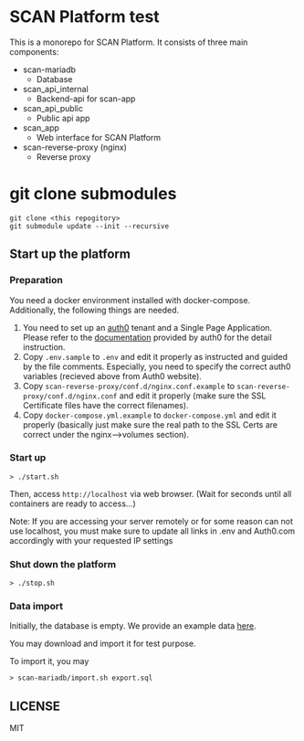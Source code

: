 <!--
=================================================================================================
 Project: SCAN - Searching Chemical Actions and Networks
                 Hokkaido University (2021)
________________________________________________________________________________________________
 Authors: Jun Fujima (Former Lead Developer) [2021]
          Mikael Nicander Kuwahara (Current Lead Developer) [2022-]
________________________________________________________________________________________________
 Description: This is the Main README.md file that explains how to get SCAN up & running.
------------------------------------------------------------------------------------------------
 Notes: 
------------------------------------------------------------------------------------------------
 References: 
=================================================================================================
-->
# SCAN Platform test

This is a monorepo for SCAN Platform. It consists of three main components:

* scan-mariadb
  * Database
* scan_api_internal
  * Backend-api for scan-app
* scan_api_public
  * Public api app
* scan_app
  * Web interface for SCAN Platform
* scan-reverse-proxy (nginx)
  * Reverse proxy

# git clone submodules

```
git clone <this repogitory>
git submodule update --init --recursive
```

## Start up the platform

### Preparation

You need a docker environment installed with docker-compose.
Additionally, the following things are needed.

1. You need to set up an [auth0](https://auth0.com/) tenant and a Single Page Application. Please refer to the [documentation](https://auth0.com/docs) provided by auth0 for the detail instruction.
2. Copy `.env.sample` to `.env` and edit it properly as instructed and guided by the file comments. Especially, you need to specify the correct auth0 variables (recieved above from Auth0 website).
3. Copy `scan-reverse-proxy/conf.d/nginx.conf.example` to `scan-reverse-proxy/conf.d/nginx.conf` and edit it properly (make sure the SSL Certificate files have the correct filenames).
4. Copy `docker-compose.yml.example` to `docker-compose.yml` and edit it properly (basically just make sure the real path to the SSL Certs are correct under the nginx-->volumes section).


### Start up

```
> ./start.sh
```

Then, access `http://localhost` via web browser. (Wait for seconds until all containers are ready to access...)

Note: If you are accessing your server remotely or for some reason can not use localhost, you must make sure to update all links in .env and Auth0.com accordingly with your requested IP settings


### Shut down the platform

```
> ./stop.sh
```

### Data import

Initially, the database is empty.
We provide an example data [here](https://drive.google.com/file/d/1VjsEwVdje4G1Ob1fEesMRXmRQRBaajr1/view?usp=sharing).

You may download and import it for test purpose.

To import it, you may

```
> scan-mariadb/import.sh export.sql
```

## LICENSE

MIT
